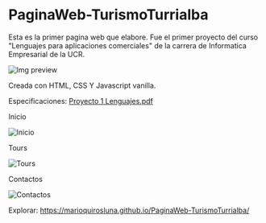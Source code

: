 # PaginaWeb-TurismoTurrialba
Esta es la primer pagina web que elabore. 
Fue el primer proyecto del curso "Lenguajes para aplicaciones comerciales" de la carrera de Informatica Empresarial de la UCR.

![Img preview](https://res.cloudinary.com/dusx4zdpz/image/upload/v1638990442/portfolio/portfolio/Tours_ri7xsc.png)

Creada con HTML, CSS Y Javascript vanilla.

Especificaciones:
[Proyecto 1 Lenguajes.pdf](https://github.com/MarioQuirosLuna/PaginaWeb-TurismoTurrialba/files/7026338/Proyecto.1.Lenguajes.pdf)

Inicio

![Inicio](https://user-images.githubusercontent.com/37676736/130336773-dca47578-ab8c-4189-a944-cc2ad9eba36d.png)

Tours

![Tours](https://user-images.githubusercontent.com/37676736/130336774-910d3a7c-1372-4b2b-a344-8d834e90c2f9.png)

Contactos

![Contactos](https://user-images.githubusercontent.com/37676736/130336775-188876be-f6c1-406a-ba75-a1e4bcebec8d.png)


Explorar: https://marioquirosluna.github.io/PaginaWeb-TurismoTurrialba/
